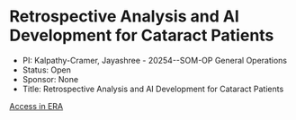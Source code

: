 # Retrospective Analysis and AI Development for Cataract Patients

* PI: Kalpathy-Cramer, Jayashree - 20254--SOM-OP General Operations
* Status: Open
* Sponsor: None
* Title: Retrospective Analysis and AI Development for Cataract Patients

[Access in ERA](https://era.cu.edu)

